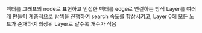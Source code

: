 벡터를 그래프의 node로 표현하고 인접한 벡터를 edge로 연결하는 방식
Layer를 여러개 만들어 계층적으로 탐색을 진행하여 search 속도를 향상시키고, Layer 0에 모든 노드가 존재하여 최상위 Layer로 갈수록 개수가 적음

